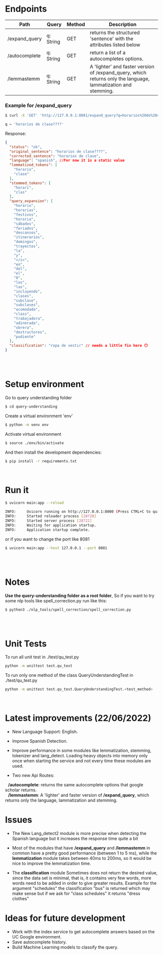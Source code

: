 # Endpoints

|  Path          |     Query    |    Method | Description | 
| -------------  | -------------| --------- | --------- |
| /expand_query  | q: String    |    GET    |  returns the structured 'sentence' with the attributes listed below    |
| /autocomplete  | q: String    |    GET    |  return a list of a autocompletes options.  |
| /lemmastemm    | q: String    | GET       | A 'lighter' and faster version of /expand_query, which returns only the language, lammatization and stemming.
### Example for  /expand_query
```bash
$ curl -X 'GET' 'http://127.0.0.1:8081/expand_query?q=horarios%20de%20clase%3F%3F%3F%3F' -H 'accept: application/json'
```
```python
q = 'horarios de clase????'
```
Response:
```json
{
  "status": "ok",
  "original_sentence": "horarios de clase????",
  "corrected_sentence": "horarios de clase",
  "language": "spanish", //For now it is a static value
  "lemmatized_tokens": [
    "horario",
    "clase"
  ],
  "stemmed_tokens": [
    "horari",
    "clas"
  ],
  "query_expansion": [
    "horario",
    "horarias",
    "festivos",
    "horaria",
    "sábados",
    "feriados",
    "descansos",
    "itinerarios",
    "domingos",
    "trayectos",
    "la",
    "y",
    "</s>",
    "en",
    "del",
    "el",
    "0",
    "los",
    "las",
    "incluyendo",
    "clases",
    "subclase",
    "subclases",
    "acomodada",
    "class",
    "trabajadora",
    "adinerada",
    "obrera",
    "destructores",
    "pudiente"
  ],
  "classification": "ropa de vestir" // needs a little fix here 😶
}
```
<br>




<br>


# Setup environment
Go to  query understanding folder
```bash
$ cd query-understanding
```

Create a virtual environment 'env'
```bash
$ python -m venv env
```

Activate virtual environment
```bash
$ source ./env/bin/activate
```

And then install the development dependencies:
```bash
$ pip install -r requirements.txt
```

<br>

# Run it
```bash
$ uvicorn main:app --reload

INFO:     Uvicorn running on http://127.0.0.1:8000 (Press CTRL+C to quit)
INFO:     Started reloader process [28720]
INFO:     Started server process [28722]
INFO:     Waiting for application startup.
INFO:     Application startup complete.

```

or if you want to change the port like 8081
```bash
$ uvicorn main:app --host 127.0.0.1 --port 8081
```
<br></br>
# Notes

**Use the query-understanding folder as a root folder**, 
So if you want to try some nlp tools like spell_correction.py 
run like this:
```bash
$ python3 ./nlp_tools/spell_correction/spell_correction.py
```
<br></br>
# Unit Tests

To run all unit test in ./test/qu_test.py
```bash
python -m unittest test.qu_test
```

To run only one method of the class QueryUnderstandingTest in ./test/qu_test.py
```bash
python -m unittest test.qu_test.QueryUnderstandingTest.<test_method>
```

<br>

# Latest improvements (22/06/2022)
- New Language Support: English.

- Improve Spanish Detection.
- Improve performance in some modules like lemmatization, stemming, tokenizer and lang_detect. Loading heavy objects into memory only once when starting the service and not every time these modules are used.
- Two new Api Routes:<br>
<span style="margin-left: 10px">
    <b>/autocomplete</b>:  returns the same autocomplete options that google scholar returns.
</span><br>
<span style="margin-left: 10px">
    <b>/lemmastemm</b>:  A 'lighter' and faster version of <b>/expand_query</b>, which returns only the language, lammatization and stemming.
</span>

<br>

# Issues
- The New Lang_detect2 module is more precise when detecting the Spanish language but it increases the response time quite a bit

- Most of the modules that have  <b>/expand_query</b> and <b>/lemmastemm</b> in common have a pretty good performance (between 1 to 5 ms), while the <b>lemmatization</b> module takes between 40ms to 200ms, so it would be nice to improve the lemmatization time.

- The <b>classification</b> module Sometimes does not return the desired value, since the data set is minimal, that is, it contains very few words, more words need to be added in order to give greater results.
Example for the argument "schedules" the classification "bus" is returned which may make sense but if we ask for "class schedules" it returns "dress clothes"

# Ideas for future development
- Work with the index service to get autocomplete answers based on the UC Google environment.
- Save autocomplete history.
- Build Machine Learning models to classify the query.


